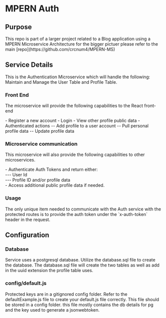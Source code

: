 # MPERN Auth

## Purpose

<p>This repo is part of a larger project related to a Blog application using a MPERN Microservice Architecture for the bigger pictuer please refer to the main [repo](https://github.com/crcnum4/MPERN-MS)</p>

## Service Details

<p>This is the Authentication Microservice which will handle the following: Maintain and Manage the User Table and Profile Table.</P>

### Front End

<p>The microservice will provide the following capabilities to the React front-end</p>
- Register a new account
- Login
- View other profile public data
- Authenticated actions
-- Add profile to a user account
-- Pull personal profile data
-- Update profile data

### Microservice communication

<p>This microservice will also provide the following capabilities to other microservices.</p>
<p>
- Authenticate Auth Tokens and return either:<br/>
--- User Id<br/> 
--- Profile ID and/or profile data<br/>
- Access additional public profile data if needed.
</p>

### Usage

<p>The only unique item needed to communicate with the Auth service with the protected routes is to provide the auth token under the `x-auth-token` header in the request.

## Configuration

### Database

<p>Service uses a postgresql database. Utilize the database.sql file to create the database. The database.sql file will create the two tables as well as add in the uuid extension the profile table uses.</p>

### config/default.js

<p>Protected keys are in a gitignored config folder. Refer to the defaultExample.js file to create your default.js file correctly. This file should be stored in a config folder. this file mostly contains the db details for pg and the key used to generate a jsonwebtoken.</p>

